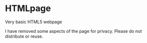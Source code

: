 # HTMLpage
 Very basic HTML5 webpage

I have removed some aspects of the page for privacy.
Please do not distribute or reuse.